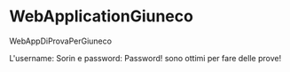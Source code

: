 # WebApplicationGiuneco
WebAppDiProvaPerGiuneco

L'username: Sorin e password: Password! sono ottimi per fare delle prove!
